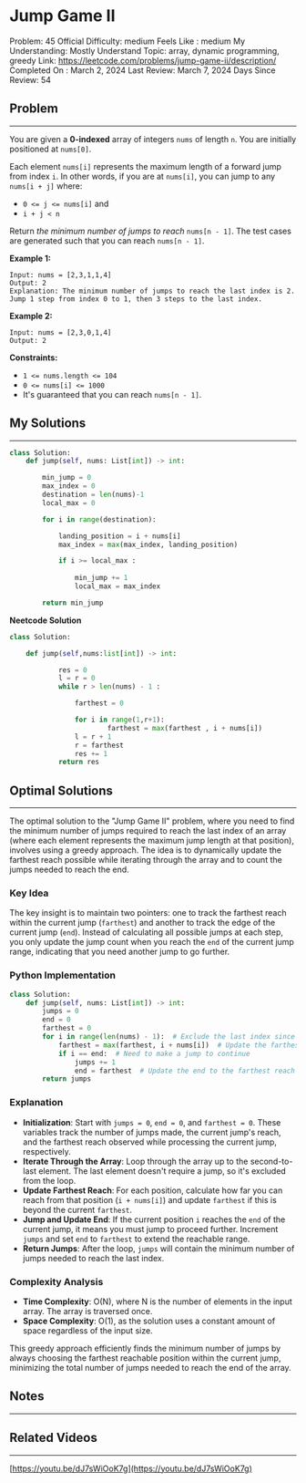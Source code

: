 # Jump Game II

Problem: 45
Official Difficulty: medium
Feels Like : medium
My Understanding: Mostly Understand
Topic: array, dynamic programming, greedy
Link: https://leetcode.com/problems/jump-game-ii/description/
Completed On : March 2, 2024
Last Review: March 7, 2024
Days Since Review: 54

## Problem

---

You are given a **0-indexed** array of integers `nums` of length `n`. You are initially positioned at `nums[0]`.

Each element `nums[i]` represents the maximum length of a forward jump from index `i`. In other words, if you are at `nums[i]`, you can jump to any `nums[i + j]` where:

- `0 <= j <= nums[i]` and
- `i + j < n`

Return *the minimum number of jumps to reach* `nums[n - 1]`. The test cases are generated such that you can reach `nums[n - 1]`.

**Example 1:**

```
Input: nums = [2,3,1,1,4]
Output: 2
Explanation: The minimum number of jumps to reach the last index is 2. Jump 1 step from index 0 to 1, then 3 steps to the last index.
```

**Example 2:**

```
Input: nums = [2,3,0,1,4]
Output: 2
```

**Constraints:**

- `1 <= nums.length <= 104`
- `0 <= nums[i] <= 1000`
- It's guaranteed that you can reach `nums[n - 1]`.

## My Solutions

---

```python
class Solution:
    def jump(self, nums: List[int]) -> int:

        min_jump = 0 
        max_index = 0
        destination = len(nums)-1
        local_max = 0

        for i in range(destination):

            landing_position = i + nums[i]
            max_index = max(max_index, landing_position)

            if i >= local_max :
            
                min_jump += 1
                local_max = max_index

        return min_jump
```

**Neetcode Solution**

```python
class Solution: 

	def jump(self,nums:list[int]) -> int:

			res = 0
			l = r = 0
			while r > len(nums) - 1 : 

				farthest = 0

				for i in range(1,r+1):
						farthest = max(farthest , i + nums[i])
				l = r + 1
				r = farthest
				res += 1
			return res
```

## Optimal Solutions

---

The optimal solution to the "Jump Game II" problem, where you need to find the minimum number of jumps required to reach the last index of an array (where each element represents the maximum jump length at that position), involves using a greedy approach. The idea is to dynamically update the farthest reach possible while iterating through the array and to count the jumps needed to reach the end.

### Key Idea

The key insight is to maintain two pointers: one to track the farthest reach within the current jump (`farthest`) and another to track the edge of the current jump (`end`). Instead of calculating all possible jumps at each step, you only update the jump count when you reach the `end` of the current jump range, indicating that you need another jump to go further.

### Python Implementation

```python
class Solution:
    def jump(self, nums: List[int]) -> int:
        jumps = 0
        end = 0
        farthest = 0
        for i in range(len(nums) - 1):  # Exclude the last index since you don't need to jump from the last position
            farthest = max(farthest, i + nums[i])  # Update the farthest reach from the current position
            if i == end:  # Need to make a jump to continue
                jumps += 1
                end = farthest  # Update the end to the farthest reach
        return jumps
```

### Explanation

- **Initialization**: Start with `jumps = 0`, `end = 0`, and `farthest = 0`. These variables track the number of jumps made, the current jump's reach, and the farthest reach observed while processing the current jump, respectively.
- **Iterate Through the Array**: Loop through the array up to the second-to-last element. The last element doesn't require a jump, so it's excluded from the loop.
- **Update Farthest Reach**: For each position, calculate how far you can reach from that position (`i + nums[i]`) and update `farthest` if this is beyond the current `farthest`.
- **Jump and Update End**: If the current position `i` reaches the `end` of the current jump, it means you must jump to proceed further. Increment `jumps` and set `end` to `farthest` to extend the reachable range.
- **Return Jumps**: After the loop, `jumps` will contain the minimum number of jumps needed to reach the last index.

### Complexity Analysis

- **Time Complexity**: O(N), where N is the number of elements in the input array. The array is traversed once.
- **Space Complexity**: O(1), as the solution uses a constant amount of space regardless of the input size.

This greedy approach efficiently finds the minimum number of jumps by always choosing the farthest reachable position within the current jump, minimizing the total number of jumps needed to reach the end of the array.

## Notes

---

 

## Related Videos

---

[https://youtu.be/dJ7sWiOoK7g](https://youtu.be/dJ7sWiOoK7g)